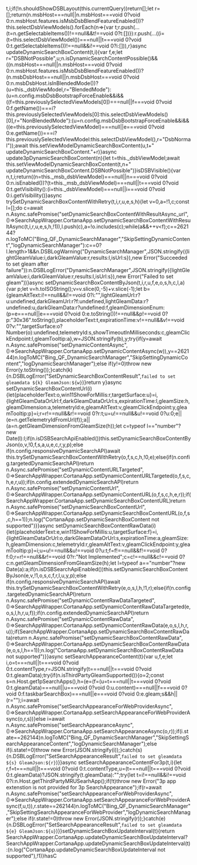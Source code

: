  t,i;if(!n.shouldShowDSBLayout(this.currentQuery))return[];let r=[];return(n.msbHost===null||n.msbHost===void 0?void 0:n.msbHost.features.isMsbDsbBlendFeatureEnabled())?this.selectDsbViewModels().forEach(n=>{var t;r.push(...(t=n.getSelectableItems())!==null&&t!==void 0?t:[])}):r.push(...((i=(t=this.selectDsbViewModel())===null||t===void 0?void 0:t.getSelectableItems())!==null&&i!==void 0?i:[])),r}async updateDynamicSearchBoxContent(t,i){var f,e;let r="DSBNotPossible",u;n.isDynamicSearchContentPossible()&&((n.msbHost===null||n.msbHost===void 0?void 0:n.msbHost.features.isMsbDsbBlendFeatureEnabled())?(n.msbDsbHost===null||n.msbDsbHost===void 0?void 0:n.msbDsbHost.isInBlendedMode())?(u=this._dsbViewModel,r="BlendedMode"):(u=n.config.msbDsbBootstrapForceEnable&&i&&((f=this.previouslySelectedViewModels[0])===null||f===void 0?void 0:f.getName())===i?this.previouslySelectedViewModels[0]:this.selectDsbViewModels()[0],r="NonBlendedMode"):(u=n.config.msbDsbBootstrapForceEnable&&i&&((e=this.previouslySelectedViewModel)===null||e===void 0?void 0:e.getName())===i?this.previouslySelectedViewModel:this.selectDsbViewModel(),r="DsbNormal"));await this.setViewModelDynamicSearchBoxContent(u,t+" updateDynamicSearchBoxContent."+r)}async update3pDynamicSearchBoxContent(n){let t=this._dsbViewModel;await this.setViewModelDynamicSearchBoxContent(t,n+" updateDynamicSearchBoxContent.DSBNotPossible")}isDSBVisible(){var n,t,i;return((n=this._msb_dsbViewModel)===null||n===void 0?void 0:n.isEnabled())?(t=this._msb_dsbViewModel)===null||t===void 0?void 0:t.getVisibility():(i=this._dsbViewModel)===null||i===void 0?void 0:i.getVisibility()}async trySetDynamicSearchBoxContentWithRetry(t,i,r,u,e,s,h){let v=0,a=!1,c;const l=[];do c=await n.Async.safePromise("setDynamicSearchBoxContentWithResultAsync_url",()=>SearchAppWrapper.CortanaApp.setDynamicSearchBoxContentWithResultAsync(t,i,r,u,e,s,h,!1)),l.push(c),a=!o.includes(c);while(a&&++v<f);c==262144?n.logToMC("Bing_QF_DynamicSearchManager","SkipSettingDynamicContent","logDynamicSearchManager"):c==0?l.length>1&&n.DSBLogWarning("DynamicSearchManager",JSON.stringify({lightGleamValue:i,darkGleamValue:r,results:l,isUrl:s}),new Error("Succeeded to set gleam after failure")):n.DSBLogError("DynamicSearchManager",JSON.stringify({lightGleamValue:i,darkGleamValue:r,results:l,isUrl:s}),new Error("Failed to set gleam"))}async setDynamicSearchBoxContentByJson(t,i,r,u,f,e,o,s,h,c,l,a){var p;let v=h.toISOString();v=v.slice(0,-5)+v.slice(-1);let b={gleamAltText:i!==null&&i!==void 0?i:"",lightGleamUrl:r?u:undefined,darkGleamUrl:r?f:undefined,lightGleamData:r?undefined:u,darkGleamData:r?undefined:f,gleamDimensionEnum:(p=e===null||e===void 0?void 0:e.toString())!==null&&p!==void 0?p:"30x36".toString(),placeholderText:t,expirationTime:v!==null&&v!==void 0?v:"",targetSurface:o?Number(o):undefined,telemetryId:s,showTimeoutInMilliseconds:c,gleamClickEndpoint:l,gleamTooltip:a},w=JSON.stringify(b),y;try{if(y=await n.Async.safePromise("setDynamicContentAsync",()=>SearchAppWrapper.CortanaApp.setDynamicContentAsync(w)),y==262144)n.logToMC("Bing_QF_DynamicSearchManager","SkipSettingDynamicContent","logDynamicSearchManager");else if(y!=0)throw new Error(y.toString());}catch(k){n.DSBLogError("SetDynamicSearchBoxContentResult",`failed to set gleamdata ${k}
 GleamJson:${w}`)}return y}async setDynamicSearchBoxContentUrl(i){let{placeholderText:o,win11ShowForMillis:r,targetSurface:u}=i,{lightGleamDataOrUrl:f,darkGleamDataOrUrl:s,expirationTime:l,gleamSize:h,gleamDimension:a,telemetryId:e,gleamAltText:v,gleamClickEndpoint:y,gleamTooltip:p}=i;r=r!==null&&r!==void 0?r:t;u=u!==null&&u!==void 0?u:0;e||(e=n.getTelemetryIdFromUrl(f));a||(a=n.getGleamDimensionFromGleamSize(h));let c=typeof l=="number"?new Date(l):l;if(n.isDSBSearchApiEnabled())this.setDynamicSearchBoxContentByJson(o,v,!0,f,s,a,u,e,c,r,y,p);else if(n.config.responsiveDynamicSearchAPI)await this.trySetDynamicSearchBoxContentWithRetry(o,f,s,c,h,!0,e);else{if(n.config.targetedDynamicSearchAPI)return n.Async.safePromise("setDynamicContentURLTargeted",()=>SearchAppWrapper.CortanaApp.setDynamicContentURLTargeted(o,f,s,c,h,e,r,u));if(n.config.extendedDynamicSearchAPI)return n.Async.safePromise("setDynamicContentUrl",()=>SearchAppWrapper.CortanaApp.setDynamicContentURL(o,f,s,c,h,e,r));if(SearchAppWrapper.CortanaApp.setDynamicSearchBoxContentURL)return n.Async.safePromise("setDynamicSearchBoxContentUrl",()=>SearchAppWrapper.CortanaApp.setDynamicSearchBoxContentURL(o,f,s,c,h==1));n.log("CortanaApp.setDynamicSearchBoxContent not supported")}}async setDynamicSearchBoxContentRawData(i){let{placeholderText:e,win11ShowForMillis:u,targetSurface:f}=i,{lightGleamDataOrUrl:o,darkGleamDataOrUrl:s,expirationTime:a,gleamSize:h,gleamDimension:c,telemetryId:r,gleamAltText:v,gleamClickEndpoint:y,gleamTooltip:p}=i;u=u!==null&&u!==void 0?u:t;f=f!==null&&f!==void 0?f:0;r=r!==null&&r!==void 0?r:"Not Implemented";c=c!==null&&c!==void 0?c:n.getGleamDimensionFromGleamSize(h);let l=typeof a=="number"?new Date(a):a;if(n.isDSBSearchApiEnabled())this.setDynamicSearchBoxContentByJson(e,v,!1,o,s,c,f,r,l,u,y,p);else if(n.config.responsiveDynamicSearchAPI)await this.trySetDynamicSearchBoxContentWithRetry(e,o,s,l,h,!1,r);else{if(n.config.targetedDynamicSearchAPI)return n.Async.safePromise("setDynamicContentRawDataTargeted",()=>SearchAppWrapper.CortanaApp.setDynamicContentRawDataTargeted(e,o,s,l,h,r,u,f));if(n.config.extendedDynamicSearchAPI)return n.Async.safePromise("setDynamicContentRawData",()=>SearchAppWrapper.CortanaApp.setDynamicContentRawData(e,o,s,l,h,r,u));if(SearchAppWrapper.CortanaApp.setDynamicSearchBoxContentRawData)return n.Async.safePromise("setDynamicSearchBoxContentRawData",()=>SearchAppWrapper.CortanaApp.setDynamicSearchBoxContentRawData(e,o,s,l,h==1));n.log("CortanaApp.setDynamicSearchBoxContentRawData not supported")}}async setSearchAppearanceContent(t){var u,f,e;let i,o=t===null||t===void 0?void 0:t.contentType,r=JSON.stringify(t===null||t===void 0?void 0:t.gleamData);try{if(n.isThirdPartyGleamSupported()){o=2;const s=n.Host.get1pSearchApps(),h=(e=(f=(u=t===null||t===void 0?void 0:t.gleamData)===null||u===void 0?void 0:u.content)===null||f===void 0?void 0:f.taskbarSearchBox)===null||e===void 0?void 0:e.gleam;s&&h||(r="");i=await n.Async.safePromise("setSearchAppearanceForWebProviderAsync",()=>SearchAppWrapper.CortanaApp.setSearchAppearanceForWebProviderAsync(o,r,s))}else i=await n.Async.safePromise("setSearchAppearanceAsync",()=>SearchAppWrapper.CortanaApp.setSearchAppearanceAsync(o,r));if(i.state==262144)n.logToMC("Bing_QF_DynamicSearchManager","SkipSettingSearchAppearanceContent","logDynamicSearchManager");else if(i.state!=0)throw new Error(JSON.stringify(i));}catch(s){n.DSBLogError("SetSearchAppearanceResult",`failed to set gleamdata ${s}
 GleamJson:${r}`)}}async setSearchAppearanceContentFor3p(t,i){let r,f=t===null||t===void 0?void 0:t.contentType,u=(t===null||t===void 0?void 0:t.gleamData)?JSON.stringify(t.gleamData):"";try{let t=i!==null&&i!==void 0?i:n.Host.getThirdPartyMRUSearhApp();if(!t)throw new Error("3p app extenstion is not provided for 3p SearchAppearance");if(r=await n.Async.safePromise("setSearchAppearanceForWebProviderAsync",()=>SearchAppWrapper.CortanaApp.setSearchAppearanceForWebProviderAsync(f,u,t)),r.state==262144)n.logToMC("Bing_QF_DynamicSearchManager","SkipSettingSearchAppearanceForWebProvider","logDynamicSearchManager");else if(r.state!=0)throw new Error(JSON.stringify(r));}catch(e){n.DSBLogError("SetSearchAppearanceResult",`failed to set gleamdata ${e}
 GleamJson:${u}`)}}setDynamicSearchBoxUpdateInterval(t){return SearchAppWrapper.CortanaApp.updateDynamicSearchBoxUpdateInterval?SearchAppWrapper.CortanaApp.updateDynamicSearchBoxUpdateInterval(t):(n.log("CortanaApp.updateDynamicSearchBoxUpdateInterval not supported"),!1)}hasC